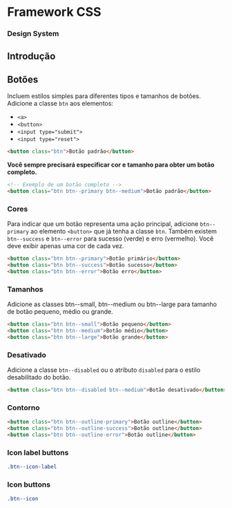 # Framework CSS

### Design System

## Introdução

## Botões

Incluem estilos simples para diferentes tipos e tamanhos de botões. Adicione a classe `btn` aos elementos:

- `<a>`
- `<button>`
- `<input type="submit">`
- `<input type="reset">`

```html
<button class="btn">Botão padrão</button>
```

**Você sempre precisará especificar cor e tamanho para obter um botão completo.**

```html
<!-- Exemplo de um botão completo -->
<button class="btn btn--primary btn--medium">Botão padrão</button>
```

### Cores

Para indicar que um botão representa uma ação principal, adicione `btn--primary` ao elemento `<button>` que já tenha a classe `btn`. Também existem `btn--success` e `btn--error` para sucesso (verde) e erro (vermelho). Você deve exibir apenas uma cor de cada vez.

```html
<button class="btn btn--primary">Botão primário</button>
<button class="btn btn--success">Botão sucesso</button>
<button class="btn btn--error">Botão erro</button>
```

### Tamanhos

Adicione as classes btn--small, btn--medium ou btn--large para tamanho de botão pequeno, médio ou grande.

```html
<button class="btn btn--small">Botão pequeno</button>
<button class="btn btn--medium">Botão médio</button>
<button class="btn btn--large">Botão grande</button>
```

### Desativado

Adicione a classe `btn--disabled` ou o atributo `disabled` para o estilo desabilitado do botão.

```html
<button class="btn btn--disabled btn--medium">Botão desativado</button>
```

### Contorno

```html
<button class="btn btn--outline-primary">Botão outline</button>
<button class="btn btn--outline-success">Botão outline</button>
<button class="btn btn--outline-error">Botão outline</button>
```

### Icon label buttons

```css
.btn--icon-label
```

### Icon buttons

```css
.btn--icon
```
